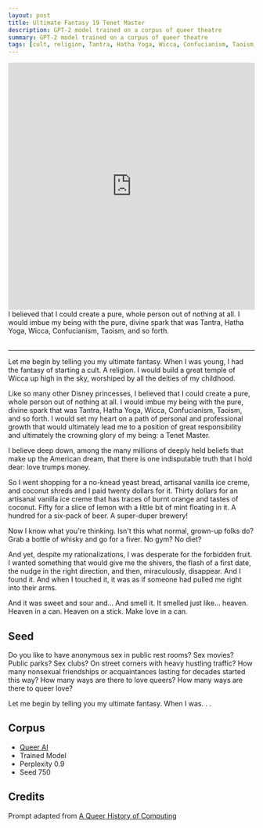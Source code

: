 ```yaml
---
layout: post
title: Ultimate Fantasy 19 Tenet Master
description: GPT-2 model trained on a corpus of queer theatre
summary: GPT-2 model trained on a corpus of queer theatre
tags: [cult, religion, Tantra, Hatha Yoga, Wicca, Confucianism, Taoism, Disney, food, forbidden fruit, heaven, whiskey, American, GPT-2, RunwayML, queer]
---
```


<div style="padding:100% 0 0 0;position:relative;"><iframe src="https://player.vimeo.com/video/648204030?h=db9cba6c1f&amp;badge=0&amp;autopause=0&amp;player_id=0&amp;app_id=58479" frameborder="0" allow="autoplay; fullscreen; picture-in-picture" allowfullscreen style="position:absolute;top:0;left:0;width:100%;height:100%;" title="tenent-master"></iframe></div><script src="https://player.vimeo.com/api/player.js"></script>
<figcaption>I believed that I could create a pure, whole person out of nothing at all. I would imbue my being with the pure, divine spark that was Tantra, Hatha Yoga, Wicca, Confucianism, Taoism, and so forth.</figcaption>
<br/>
<hr/>

Let me begin by telling you my ultimate fantasy. When I was young, I had the fantasy of starting a cult. A religion. I would build a great temple of Wicca up high in the sky, worshiped by all the deities of my childhood.

Like so many other Disney princesses, I believed that I could create a pure, whole person out of nothing at all. I would imbue my being with the pure, divine spark that was Tantra, Hatha Yoga, Wicca, Confucianism, Taoism, and so forth. I would set my heart on a path of personal and professional growth that would ultimately lead me to a position of great responsibility and ultimately the crowning glory of my being: a Tenet Master.

I believe deep down, among the many millions of deeply held beliefs that make up the American dream, that there is one indisputable truth that I hold dear: love trumps money.

So I went shopping for a no-knead yeast bread, artisanal vanilla ice creme, and coconut shreds and I paid twenty dollars for it. Thirty dollars for an artisanal vanilla ice creme that has traces of burnt orange and tastes of coconut. Fifty for a slice of lemon with a little bit of mint floating in it. A hundred for a six-pack of beer. A super-duper brewery!

Now I know what you're thinking. Isn't this what normal, grown-up folks do? Grab a bottle of whisky and go for a fiver. No gym? No diet?

And yet, despite my rationalizations, I was desperate for the forbidden fruit. I wanted something that would give me the shivers, the flash of a first date, the nudge in the right direction, and then, miraculously, disappear. And I found it. And when I touched it, it was as if someone had pulled me right into their arms.

And it was sweet and sour and... And smell it. It smelled just like... heaven. Heaven in a can. Heaven on a stick. Make love in a can.

## Seed

Do you like to have anonymous sex in public rest rooms? Sex movies? Public parks? Sex clubs? On street corners with heavy hustling traffic? How many nonsexual friendships or acquaintances lasting for decades started this way? How many ways are there to love queers? How many ways are there to queer love?

Let me begin by telling you my ultimate fantasy. When I was. . .

## Corpus

- [Queer AI](/queerai)
- Trained Model
- Perplexity 0.9
- Seed 750

## Credits

Prompt adapted from [A Queer History of Computing](https://rhizome.org/editorial/2013/feb/19/queer-computing-1/)
